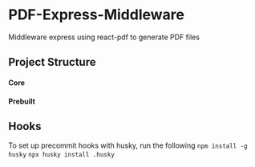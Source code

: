 # PDF-Express-Middleware
Middleware express using react-pdf to generate PDF files

## Project Structure

#### Core

#### Prebuilt

## Hooks
To set up precommit hooks with husky, run the following
`npm install -g husky`
`npx husky install .husky`